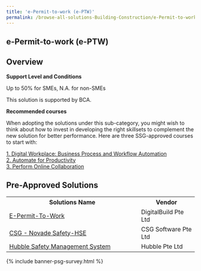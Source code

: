 ```yaml
---
title: 'e-Permit-to-work (e-PTW)'
permalink: /browse-all-solutions-Building-Construction/e-Permit-to-work--e-PTW-
---
```


## e-Permit-to-work (e-PTW)
## Overview

**Support Level and Conditions**

Up to 50% for SMEs, N.A. for non-SMEs

This solution is supported by BCA.

**Recommended courses**

When adopting the solutions under this sub-category, you might wish to think about how to invest in developing the right skillsets to complement the new solution for better performance. Here are three SSG-approved courses to start with:

<a href='https://sfec.enterprisejobskills.gov.sg/Course_Internet/CourseDetail.aspx?CoursesReferenceNumber=TGS-2022014140'  target='_blank' rel='noopener'>1. Digital Workplace: Business Process and Workflow Automation</a><br>
<a href='https://sfec.enterprisejobskills.gov.sg/Course_Internet/CourseDetail.aspx?CoursesReferenceNumber=TGS-2019501631'  target='_blank' rel='noopener'>2. Automate for Productivity </a><br>
<a href='https://sfec.enterprisejobskills.gov.sg/Course_Internet/CourseDetail.aspx?CoursesReferenceNumber=TGS-2020506177'  target='_blank' rel='noopener'>3. Perform Online Collaboration</a><br>

## Pre-Approved Solutions

<table>
<tr>
<th style='width: auto;'><b>Solutions Name</b></th>
<th style='width: 30%;'><b>Vendor</b></th>
</tr>
<tr>
<td><a href='/productivity-solutions-grant/solutionrepo/202015121Z-EPrmtToWork-BC' target='_blank'>E-Permit-To-Work</a><br></td>
<td>DigitalBuild Pte Ltd</td>
</tr>
<tr>
<td><a href='/productivity-solutions-grant/solutionrepo/201600202R-CSG-Novd-SftyHSE-BC' target='_blank'>CSG - Novade Safety-HSE</a><br></td>
<td>CSG Software Pte Ltd</td>
</tr>
<tr>
<td><a href='/productivity-solutions-grant/solutionrepo/201606906Z-Hubbl-Sfty-MGT-Systm-BC' target='_blank'>Hubble Safety Management System</a><br></td>
<td>Hubble Pte Ltd</td>
</tr>
</table>

{% include banner-psg-survey.html %}
